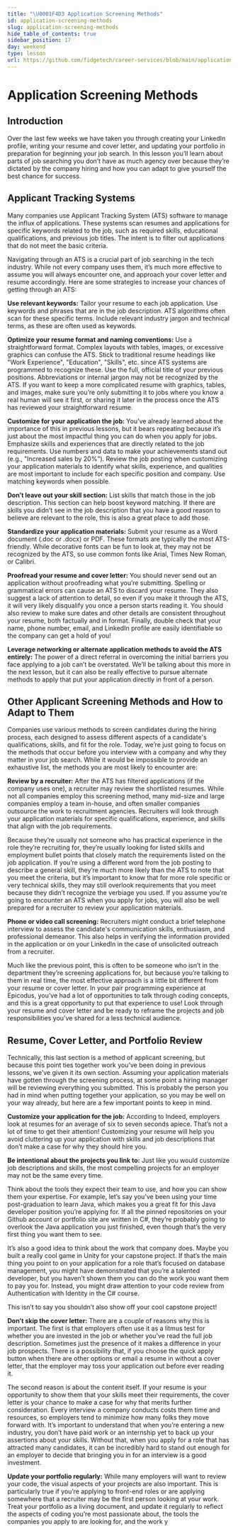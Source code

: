 ```yaml
---
title: "\U0001F4D3 Application Screening Methods"
id: application-screening-methods
slug: application-screening-methods
hide_table_of_contents: true
sidebar_position: 17
day: weekend
type: lesson
url: https://github.com/fidgetech/career-services/blob/main/application_screening_methods.md
---
```


# Application Screening Methods 
## Introduction
Over the last few weeks we have taken you through creating your LinkedIn profile, writing your resume and cover letter, and updating your portfolio in preparation for beginning your job search. In this lesson you’ll learn about parts of job searching you don’t have as much agency over because they’re dictated by the company hiring and how you can adapt to give yourself the best chance for success. 

## Applicant Tracking Systems

Many companies use Applicant Tracking System (ATS) software to manage the influx of applications. These systems scan resumes and applications for specific keywords related to the job, such as required skills, educational qualifications, and previous job titles. The intent is to filter out applications that do not meet the basic criteria.  

Navigating through an ATS is a crucial part of job searching in the tech industry. While not every company uses them, it’s much more effective to assume you will always encounter one, and approach your cover letter and resume accordingly. Here are some strategies to increase your chances of getting through an ATS:

**Use relevant keywords:** Tailor your resume to each job application. Use keywords and phrases that are in the job description. ATS algorithms often scan for these specific terms. Include relevant industry jargon and technical terms, as these are often used as keywords.

**Optimize your resume format and naming conventions:** Use a straightforward format. Complex layouts with tables, images, or excessive graphics can confuse the ATS. Stick to traditional resume headings like "Work Experience", "Education", "Skills", etc. since ATS systems are programmed to recognize these. Use the full, official title of your previous positions. Abbreviations or internal jargon may not be recognized by the ATS. If you want to keep a more complicated resume with graphics, tables, and images, make sure you’re only submitting it to jobs where you know a real human will see it first, or sharing it later in the process once the ATS has reviewed your straightforward resume. 

**Customize for your application the job:** You’ve already learned about the importance of this in previous lessons, but it bears repeating because it’s just about the most impactful thing you can do when you apply for jobs. Emphasize skills and experiences that are directly related to the job requirements. Use numbers and data to make your achievements stand out (e.g., "Increased sales by 20%"). Review the job posting when customizing your application materials to identify what skills, experience, and qualities are most important to include for each specific position and company. Use matching keywords when possible.

**Don’t leave out your skill section:** List skills that match those in the job description. This section can help boost keyword matching. If there are skills you didn’t see in the job description that you have a good reason to believe are relevant to the role, this is also a great place to add those.

**Standardize your application materials:** Submit your resume as a Word document (.doc or .docx) or PDF. These formats are typically the most ATS-friendly. While decorative fonts can be fun to look at, they may not be recognized by the ATS, so use common fonts like Arial, Times New Roman, or Calibri. 

**Proofread your resume and cover letter:** You should never send out an application without proofreading what you’re submitting. Spelling or grammatical errors can cause an ATS to discard your resume. They also suggest a lack of attention to detail, so even if you make it through the ATS, it will very likely disqualify you once a person starts reading it. You should also review to make sure dates and other details are consistent throughout your resume, both factually and in format. Finally, double check that your name, phone number, email, and LinkedIn profile are easily identifiable so the company can get a hold of you!

**Leverage networking or alternate application methods to avoid the ATS entirely:** The power of a direct referral in overcoming the initial barriers you face applying to a job can’t be overstated. We’ll be talking about this more in the next lesson, but it can also be really effective to pursue alternate methods to apply that put your application directly in front of a person. 

## Other Applicant Screening Methods and How to Adapt to Them

Companies use various methods to screen candidates during the hiring process, each designed to assess different aspects of a candidate's qualifications, skills, and fit for the role. Today, we’re just going to focus on the methods that occur before you interview with a company and why they matter in your job search. While it would be impossible to provide an exhaustive list, the methods you are most likely to encounter are:  

**Review by a recruiter:** After the ATS has filtered applications (if the company uses one), a recruiter may review the shortlisted resumes. While not all companies employ this screening method, many mid-size and large companies employ a team in-house, and often smaller companies outsource the work to recruitment agencies. Recruiters will look through your application materials for specific qualifications, experience, and skills that align with the job requirements. 

Because they’re usually not someone who has practical experience in the role they’re recruiting for, they’re usually looking for listed skills and employment bullet points that closely match the requirements listed on the job application. If you’re using a different word from the job posting to describe a general skill, they’re much more likely than the ATS to note that you meet the criteria, but it’s important to know that for more role specific or very technical skills, they may still overlook requirements that you meet because they didn’t recognize the verbiage you used. If you assume you’re going to encounter an ATS when you apply for jobs, you will also be well prepared for a recruiter to review your application materials.

**Phone or video call screening:** Recruiters might conduct a brief telephone interview to assess the candidate's communication skills, enthusiasm, and professional demeanor. This also helps in verifying the information provided in the application or on your LinkedIn in the case of unsolicited outreach from a recruiter. 

Much like the previous point, this is often to be someone who isn’t in the department they’re screening applications for, but because you’re talking to them in real time, the most effective approach is a little bit different from your resume or cover letter. In your pair programming experience at Epicodus, you’ve had a lot of opportunities to talk through coding concepts, and this is a great opportunity to put that experience to use! Look through your resume and cover letter and be ready to reframe the projects and job responsibilities you’ve shared for a less technical audience. 

## Resume, Cover Letter, and Portfolio Review

Technically, this last section is a method of applicant screening, but because this point ties together work you’ve been doing in previous lessons, we’ve given it its own section. Assuming your application materials have gotten through the screening process, at some point a hiring manager will be reviewing everything you submitted. This is probably the person you had in mind when putting together your application, so you may be well on your way already, but here are a few important points to keep in mind. 

**Customize your application for the job:** According to Indeed, employers look at resumes for an average of six to seven seconds apiece. That’s not a lot of time to get their attention!  Customizing your resume will help you avoid cluttering up your application with skills and job descriptions that don’t make a case for why they should hire you. 

**Be intentional about the projects you link to:** Just like you would customize job descriptions and skills, the most compelling projects for an employer may not be the same every time. 

Think about the tools they expect their team to use, and how you can show them your expertise. For example, let’s say you’ve been using your time post-graduation to learn Java, which makes you a great fit for this Java developer position you’re applying for. If all the pinned repositories on your Github account or portfolio site are written in C#, they’re probably going to overlook the Java application you just finished, even though that’s the very first thing you want them to see. 

It’s also a good idea to think about the work that company does. Maybe you built a really cool game in Unity for your capstone project. If that’s the main thing you point to on your application for a role that’s focused on database management, you might have demonstrated that you’re a talented developer, but you haven’t shown them you can do the work you want them to pay you for. Instead, you might draw attention to your code review from Authentication with Identity in the C# course. 

This isn’t to say you shouldn’t also show off your cool capstone project!

**Don’t skip the cover letter:** There are a couple of reasons why this is important. The first is that employers often use it as a litmus test for whether you are invested in the job or whether you’ve read the full job description. Sometimes just the presence of it makes a difference in your job prospects. There is a possibility that, if you choose the quick apply button when there are other options or email a resume in without a cover letter, that the employer may toss your application out before ever reading it. 

The second reason is about the content itself. If your resume is your opportunity to show them that your skills meet their requirements, the cover letter is your chance to make a case for why that merits further consideration. Every interview a company conducts costs them time and resources, so employers tend to minimize how many folks they move forward with. It’s important to understand that when you’re entering a new industry, you don’t have paid work or an internship yet to back up your assertions about your skills. Without that, when you apply for a role that has attracted many candidates, it can be incredibly hard to stand out enough for an employer to decide that bringing you in for an interview is a good investment. 

**Update your portfolio regularly:** While many employers will want to review your code, the visual aspects of your projects are also important. This is particularly true if you’re applying to front-end roles or are applying somewhere that a recruiter may be the first person looking at your work. Treat your portfolio as a living document, and update it regularly to reflect the aspects of coding you’re most passionate about, the tools the companies you apply to are looking for, and the work y